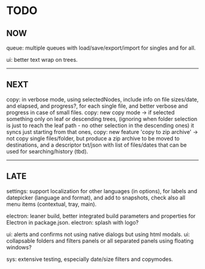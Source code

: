 # TODO

## NOW
queue: multiple queues with load/save/export/import for singles and for all.

ui: better text wrap on trees.

--- 

## NEXT
copy: in verbose mode, using selectedNodes, include info on file sizes/date, and elapsed, and progress?, for each single file,
      and better verbose and progress in case of small files.
copy: new copy mode -> if selected something only on leaf or descending trees, 
     (ignoring when folder selection is just to reach the leaf path - no other selection in the descending ones) it syncs just starting from that ones,
copy: new feature 'copy to zip archive' -> not copy single files/folder, but produce a zip archive to be moved to destinations, 
      and a descriptor txt/json with list of files/dates that can be used for searching/history (tbd).

---

## LATE
settings: support localization for other languages (in options), for labels and datepicker (language and format),
          and add to snapshots,
          check also all menu items (contextual, tray, main).

electron: leaner build, better integrated build parameters and properties for Electron in package.json.
electron: splash with logo?

ui: alerts and confirms not using native dialogs but using html modals.
ui: collapsable folders and filters panels or all separated panels using floating windows?

sys: extensive testing, especially date/size filters and copymodes.
